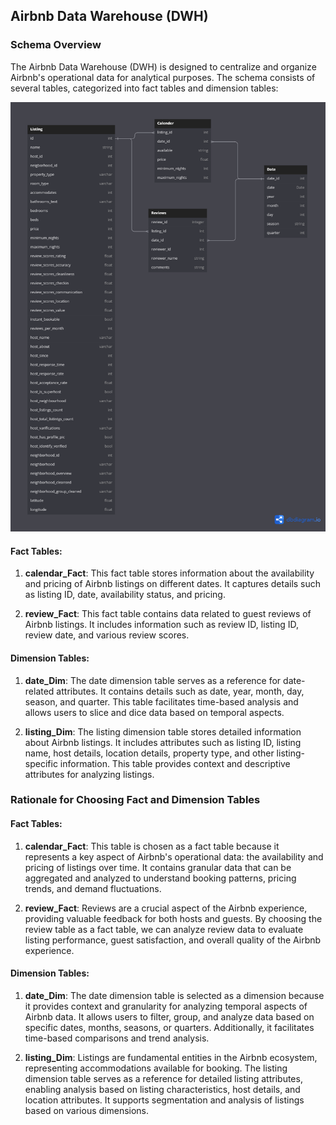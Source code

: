 ## Airbnb Data Warehouse (DWH)

### Schema Overview

The Airbnb Data Warehouse (DWH) is designed to centralize and organize Airbnb's operational data for analytical purposes. The schema consists of several tables, categorized into fact tables and dimension tables:

![DWH.png](DWH.png)

#### Fact Tables:

1. **calendar_Fact**: This fact table stores information about the availability and pricing of Airbnb listings on different dates. It captures details such as listing ID, date, availability status, and pricing.

2. **review_Fact**: This fact table contains data related to guest reviews of Airbnb listings. It includes information such as review ID, listing ID, review date, and various review scores.

#### Dimension Tables:

1. **date_Dim**: The date dimension table serves as a reference for date-related attributes. It contains details such as date, year, month, day, season, and quarter. This table facilitates time-based analysis and allows users to slice and dice data based on temporal aspects.

2. **listing_Dim**: The listing dimension table stores detailed information about Airbnb listings. It includes attributes such as listing ID, listing name, host details, location details, property type, and other listing-specific information. This table provides context and descriptive attributes for analyzing listings.

### Rationale for Choosing Fact and Dimension Tables

#### Fact Tables:

1. **calendar_Fact**: This table is chosen as a fact table because it represents a key aspect of Airbnb's operational data: the availability and pricing of listings over time. It contains granular data that can be aggregated and analyzed to understand booking patterns, pricing trends, and demand fluctuations.

2. **review_Fact**: Reviews are a crucial aspect of the Airbnb experience, providing valuable feedback for both hosts and guests. By choosing the review table as a fact table, we can analyze review data to evaluate listing performance, guest satisfaction, and overall quality of the Airbnb experience.

#### Dimension Tables:

1. **date_Dim**: The date dimension table is selected as a dimension because it provides context and granularity for analyzing temporal aspects of Airbnb data. It allows users to filter, group, and analyze data based on specific dates, months, seasons, or quarters. Additionally, it facilitates time-based comparisons and trend analysis.

2. **listing_Dim**: Listings are fundamental entities in the Airbnb ecosystem, representing accommodations available for booking. The listing dimension table serves as a reference for detailed listing attributes, enabling analysis based on listing characteristics, host details, and location attributes. It supports segmentation and analysis of listings based on various dimensions.

